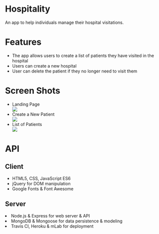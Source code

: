 # Hospitality

An app to help individuals manage their hospital visitations.

# Features
 - The app allows users to create a list of patients they have visited in the hospital
 - Users can create a new hospital
 - User can delete the patient if they no longer need to visit them

# Screen Shots

<ul>
 <li>Landing Page</li>
<img src="http://stevenbeyerjr.com/img/landingpage.png"> </br>
<li>Create a New Patient</li>
<img src="http://stevenbeyerjr.com/img/addpatient.png"> </br>
<li>List of Patients</li>
<img src="http://stevenbeyerjr.com/img/patient.png">
</ul>

# API

<h2>Client</h2>
<ul>
 <li>HTML5, CSS, JavaScript ES6</li>
 <li>jQuery for DOM manipulation</li>
 <li>Google Fonts & Font Awesome</li>
</ul>
<h2>Server</h2>
 <li>Node.js & Express for web server & API</li>
 <li>MongoDB & Mongoose for data persistence & modeling</li>
 <li>Travis CI, Heroku & mLab for deployment</li>
